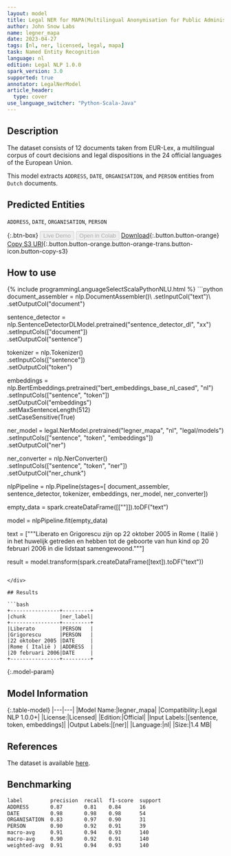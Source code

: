 ```yaml
---
layout: model
title: Legal NER for MAPA(Multilingual Anonymisation for Public Administrations)
author: John Snow Labs
name: legner_mapa
date: 2023-04-27
tags: [nl, ner, licensed, legal, mapa]
task: Named Entity Recognition
language: nl
edition: Legal NLP 1.0.0
spark_version: 3.0
supported: true
annotator: LegalNerModel
article_header:
  type: cover
use_language_switcher: "Python-Scala-Java"
---
```


## Description

The dataset consists of 12 documents taken from EUR-Lex, a multilingual corpus of court decisions and legal dispositions in the 24 official languages of the European Union.

This model extracts `ADDRESS`, `DATE`, `ORGANISATION`, and `PERSON` entities from `Dutch` documents.

## Predicted Entities

`ADDRESS`, `DATE`, `ORGANISATION`, `PERSON`

{:.btn-box}
<button class="button button-orange" disabled>Live Demo</button>
<button class="button button-orange" disabled>Open in Colab</button>
[Download](https://s3.amazonaws.com/auxdata.johnsnowlabs.com/legal/models/legner_mapa_nl_1.0.0_3.0_1682600676432.zip){:.button.button-orange}
[Copy S3 URI](s3://auxdata.johnsnowlabs.com/legal/models/legner_mapa_nl_1.0.0_3.0_1682600676432.zip){:.button.button-orange.button-orange-trans.button-icon.button-copy-s3}

## How to use



<div class="tabs-box" markdown="1">
{% include programmingLanguageSelectScalaPythonNLU.html %}
```python
document_assembler = nlp.DocumentAssembler()\
        .setInputCol("text")\
        .setOutputCol("document")

sentence_detector = nlp.SentenceDetectorDLModel.pretrained("sentence_detector_dl", "xx")\
        .setInputCols(["document"])\
        .setOutputCol("sentence")

tokenizer = nlp.Tokenizer()\
        .setInputCols(["sentence"])\
        .setOutputCol("token")

embeddings = nlp.BertEmbeddings.pretrained("bert_embeddings_base_nl_cased", "nl")\
        .setInputCols(["sentence", "token"])\
        .setOutputCol("embeddings")\
        .setMaxSentenceLength(512)\
        .setCaseSensitive(True)

ner_model = legal.NerModel.pretrained("legner_mapa", "nl", "legal/models")\
        .setInputCols(["sentence", "token", "embeddings"])\
        .setOutputCol("ner")

ner_converter = nlp.NerConverter()\
        .setInputCols(["sentence", "token", "ner"])\
        .setOutputCol("ner_chunk")

nlpPipeline = nlp.Pipeline(stages=[
        document_assembler,
        sentence_detector,
        tokenizer,
        embeddings,
        ner_model,
        ner_converter])

empty_data = spark.createDataFrame([[""]]).toDF("text")

model = nlpPipeline.fit(empty_data)

text = ["""Liberato en Grigorescu zijn op 22 oktober 2005 in Rome ( Italië ) in het huwelijk getreden en hebben tot de geboorte van hun kind op 20 februari 2006 in die lidstaat samengewoond."""]

result = model.transform(spark.createDataFrame([text]).toDF("text"))
```

</div>

## Results

```bash
+----------------+---------+
|chunk           |ner_label|
+----------------+---------+
|Liberato        |PERSON   |
|Grigorescu      |PERSON   |
|22 oktober 2005 |DATE     |
|Rome ( Italië ) |ADDRESS  |
|20 februari 2006|DATE     |
+----------------+---------+
```

{:.model-param}
## Model Information

{:.table-model}
|---|---|
|Model Name:|legner_mapa|
|Compatibility:|Legal NLP 1.0.0+|
|License:|Licensed|
|Edition:|Official|
|Input Labels:|[sentence, token, embeddings]|
|Output Labels:|[ner]|
|Language:|nl|
|Size:|1.4 MB|

## References

The dataset is available [here](https://huggingface.co/datasets/joelito/mapa).

## Benchmarking

```bash
label         precision  recall  f1-score  support 
ADDRESS       0.87       0.81    0.84      16      
DATE          0.98       0.98    0.98      54      
ORGANISATION  0.83       0.97    0.90      31      
PERSON        0.90       0.92    0.91      39      
macro-avg     0.91       0.94    0.93      140     
macro-avg     0.90       0.92    0.91      140     
weighted-avg  0.91       0.94    0.93      140       
```